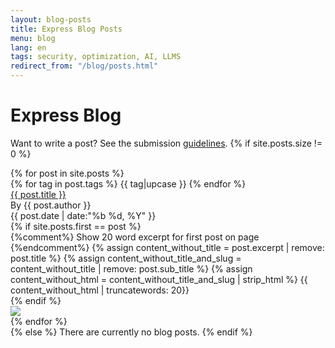 ```yaml
---
layout: blog-posts
title: Express Blog Posts
menu: blog
lang: en
tags: security, optimization, AI, LLMS
redirect_from: "/blog/posts.html"
---
```

  
# Express Blog

Want to write a post? See the submission [guidelines](/en/blog/write-post.html).
{% if site.posts.size !=  0 %}
<div class="blog-posts">
{% for post in site.posts %}
  <div class="blog-post{% if site.posts.first == post %} active{% endif %}">
    <div class="left-col">
      <div class="blog-tags">
        {% for tag in post.tags %}
          <span class="blog-tag">{{ tag|upcase }}</span>
        {% endfor %}
      </div>
      <div class="blog-title">
        <a href="{{ post.url }}"> {{ post.title }}</a>
      </div>
      <div class="blog-details">
        <div>By {{ post.author }}</div>
        <div>{{ post.date | date:"%b %d, %Y" }}</div> 
      </div>   
      {% if site.posts.first == post %}
      <div class="blog-excerpt">
      {%comment%} Show 20 word excerpt for first post on page {%endcomment%}
       {% assign content_without_title = post.excerpt | remove: post.title %}
       {% assign content_without_title_and_slug = content_without_title | remove: post.sub_title %}
       {% assign content_without_html = content_without_title_and_slug | strip_html %}
         {{ content_without_html | truncatewords: 20}}
        </div>
      {% endif %}
    </div>
     <div class="right-col">
      <div class="blog-img">
          <img src="{{ post.img }}"/>
        </div>
     </div>
  </div>
{% endfor %}
</div>
{% else %}
  There are currently no blog posts.
{% endif %}
